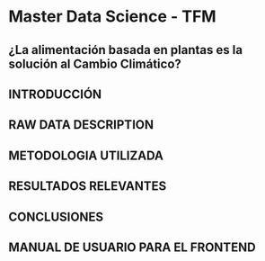 # Master Data Science - TFM
## ¿La alimentación basada en plantas es la solución al Cambio Climático?
## INTRODUCCIÓN
## RAW DATA DESCRIPTION
## METODOLOGIA UTILIZADA
## RESULTADOS RELEVANTES
## CONCLUSIONES
## MANUAL DE USUARIO PARA EL FRONTEND
